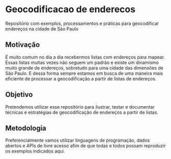 # Geocodificacao de enderecos

Repositório com exemplos, processamentos e práticas para geocodificar endereços na cidade de São Paulo

## Motivação

É muito comum no dia a dia recebermos listas com endereços para mapear. Essas listas muitas vezes não seguem um padrão e existe um dinamismo muito grande de endereços, sobretudo para uma cidade das dimensões de São Paulo. E dessa forma sempre estamos em busca de uma maneira mais eficiente de processar a geocodificação a partir de listas de endereços.

## Objetivo

Pretendemos utilizar esse repositório para ilustrar, testar e documentar técnicas e estratégias de geocodificação de endereços a partir de listas.

## Metodologia

Preferencialmente vamos utilizar linguagens de programação, dados abertos e APIs de livre acesso afim de que todas e todos possam reproduzir os exemplos indicados aqui.
